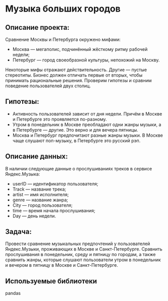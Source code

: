 # Музыка больших городов

## Описание проекта:
Сравнение Москвы и Петербурга окружено мифами:
- Москва — мегаполис, подчинённый жёсткому ритму рабочей недели;
- Петербург — город своеобразной культуры, непохожий на Москву.

Некоторые мифы отражают действительность. Другие — пустые стереотипы.
Бизнес должен отличать первые от вторых, чтобы принимать рациональные решения. Проверим гипотезы и сравним поведение пользователей двух столиц.

## Гипотезы:
- Активность пользователей зависит от дня недели. Причём в Москве и Петербурге это проявляется по-разному.
- Утром в понедельник в Москве преобладают одни жанры музыки, а в Петербурге — другие. Это верно и для вечера пятницы.
- Москва и Петербург предпочитают разные жанры музыки. В Москве чаще слушают поп-музыку, в Петербурге это русский рэп.

## Описание данных:
В наличии следующие данные о прослушиваниях треков в сервисе Яндекс.Музыка:
- userID — идентификатор пользователя;
- Track — название трека;
- artist — имя исполнителя;
- genre — название жанра;
- City — город пользователя;
- time — время начала прослушивания;
- Day — день недели.

## Задача:
Провести сравнение музыкальных предпочтений у пользователей Яндекс.Музыки, проживающих в Москве и Санкт-Петербурге. Сравнить прослушивания в понедельник, среду и пятницу по городам, а также сравнить жанры, которые слушают пользователи утром в понедельник и вечером в пятницу в Москве и Санкт-Петербурге.

## Используемые библиотеки
pandas
